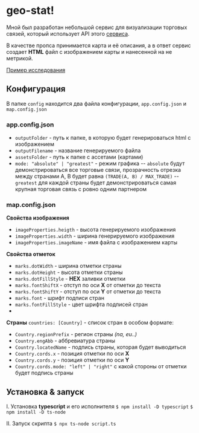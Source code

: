 
# geo-stat!


Мной был разработан небольшой сервис для визуализации торговых связей, который использует API этого  [сервиса](https://oec.world).

В качестве пропса принимается карта и её описания, а в ответ сервис создает **HTML** файл с изображением карты и нанесенной на не метрикой. 

[Пример исследования](https://docs.google.com/document/d/1iJKBmP9QBB7d1IpQH2oM7f3wsKP5yomvwrFWpiUgaTM/edit?usp=sharing)

## Конфигурация
В папке `config` находится два файла конфигурации, `app.config.json` и `map.config.json` 

### app.config.json

- `outputFolder` - путь к папке, в которую будет генерироваться html с изображением
- `outputFilename` - название генерируемого файла  
- `assetsFolder` - путь к папке с ассетами (картами)
- `mode: "absolute" | "greatest"` - режим графика
-- `absolute` будут демонстрироваться все торговые связи, прозрачность отрезка между странами A, B будет равна `(TRADE(A, B) / MAX_TRADE)`
--`greatest` для каждой страны будет демонстрироваться самая крупная торговая связь с ровно одним партнером 

### map.config.json

**Свойства изображения**
- `imageProperties.heigth` - высота генерируемого изображения 
- `imageProperties.width` - ширина генерируемого изображения
- `imageProperties.imageName` - имя файла с изображением карты

**Свойства отметок**
- `marks.dotWidth` - ширина отметки страны
- `marks.dotHeight` - высота отметки страны
- `marks.dotFillStyle` - **HEX** заливки отметки
- `marks.fontShiftX` - отступ по оси **X** от отметки до текста
- `marks.fontShiftY` - отступ по оси **Y** от отметки до текста
- `marks.font` - шрифт подписи стран
- `marks.fontFillStyle` - цвет шрифта подписей стран
- 
**Страны**
`countries: [Country]` - список стран в особом формате:
- `Country.regionPrefix` - регион страны *(na, eu..)* 
- `Country.engAbb` - аббревиатура страны 
- `Country.locatedName` - подпись страны, которая будет выводиться
- `Country.cords.x` - позиция отметки по оси **X**
- `Country.cords.y` - позиция отметки по оси **Y**
- `Country.cords.mode: "left" | "right"` с какой стороны от отметки будет подпись страны 

## Установка & запуск
I. Установка **typescript** и его исполнителя
`$ npm install -D typescript`
`$ npm install -D ts-node`

II. Запуск скрипта
`$ npx ts-node script.ts`